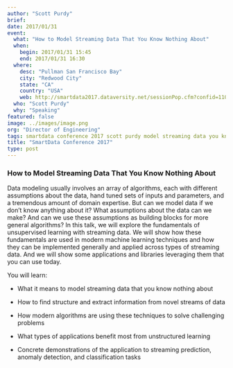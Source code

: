 ```yaml
---
author: "Scott Purdy"
brief:
date: 2017/01/31
event:
  what: "How to Model Streaming Data That You Know Nothing About"
  when:
    begin: 2017/01/31 15:45
    end: 2017/01/31 16:30
  where:
    desc: "Pullman San Francisco Bay"
    city: "Redwood City"
    state: "CA"
    country: "USA"
    web: http://smartdata2017.dataversity.net/sessionPop.cfm?confid=110&proposalid=9381
  who: "Scott Purdy"
  why: "Speaking"
featured: false
image: ../images/image.png
org: "Director of Engineering"
tags: smartdata conference 2017 scott purdy model streaming data you know nothing about htm numenta
title: "SmartData Conference 2017"
type: post
---
```


### How to Model Streaming Data That You Know Nothing About

Data modeling usually involves an array of algorithms, each with different
assumptions about the data, hand tuned sets of inputs and parameters, and a
tremendous amount of domain expertise. But can we model data if we don’t know
anything about it? What assumptions about the data can we make? And can we use
these assumptions as building blocks for more general algorithms? In this talk,
we will explore the fundamentals of unsupervised learning with streaming data.
We will show how these fundamentals are used in modern machine learning
techniques and how they can be implemented generally and applied across types of
streaming data. And we will show some applications and libraries leveraging them
that you can use today.

You will learn:

* What it means to model streaming data that you know nothing about

* How to find structure and extract information from novel streams of data

* How modern algorithms are using these techniques to solve challenging problems

* What types of applications benefit most from unstructured learning

* Concrete demonstrations of the application to streaming prediction, anomaly
  detection, and classification tasks
